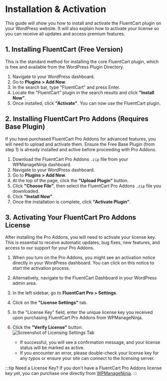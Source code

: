 # Installation & Activation

This guide will show you how to install and activate the FluentCart plugin on your WordPress website. It will also explain how to activate your license so you can receive all updates and access premium features.

## 1. Installing FluentCart (Free Version)

This is the standard method for installing the core FluentCart plugin, which is free and available from the WordPress Plugin Directory.

1.  Navigate to your WordPress dashboard.
2.  Go to **Plugins > Add New**.
3.  In the search bar, type "FluentCart" and press Enter.
4.  Locate the "FluentCart" plugin in the search results and click **"Install Now"**.
5.  Once installed, click **"Activate"**. You can now use the FluentCart plugin.

## 2. Installing FluentCart Pro Addons (Requires Base Plugin)

If you have purchased FluentCart Pro Addons for advanced features, you will need to upload and activate them. Ensure the Free Base Plugin (from step 1) is already installed and active before proceeding with Pro Addons.

1.  Download the FluentCart Pro Addons `.zip` file from your WPManageNinja dashboard.
2.  Navigate to your WordPress dashboard.
3.  Go to **Plugins > Add New**.
4.  At the top of the page, click the **"Upload Plugin"** button.
5.  Click **"Choose File"**, then select the FluentCart Pro Addons `.zip` file you downloaded.
6.  Click **"Install Now"**.
7.  Once the installation is complete, click **"Activate Plugin"**.

## 3. Activating Your FluentCart Pro Addons License

After installing the Pro Addons, you will need to activate your license key. This is essential to receive automatic updates, bug fixes, new features, and access to our support for your Pro Addons.

1.  When you turn on the Pro Addons, you might see an activation notice directly in your WordPress dashboard. You can click on this notice to start the activation process.
2.  Alternatively, navigate to the FluentCart Dashboard in your WordPress admin area.
3.  In the left sidebar, go to **FluentCart Pro > Settings**.
4.  Click on the **"License Settings"** tab.
5.  In the "License Key" field, enter the unique license key you received upon purchasing FluentCart Pro Addons from WPManageNinja.

6.  Click the **"Verify License"** button.
 ![Screenshot of Licensing Settings Tab](/images/getting-started/install-activation/licensing-1.webp)
    * If successful, you will see a confirmation message, and your license status will be marked as active.
    * If you encounter an error, please double-check your license key for any typos or ensure your site can connect to the licensing server.

:::tip Need a License Key?
If you don't have a FluentCart Pro Addons license key yet, you can purchase one directly from [WPManageNinja](https://wpmanageninja.com/your-purchase-link-here).
:::

